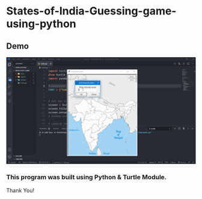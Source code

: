 # States-of-India-Guessing-game-using-python

## Demo

![Demo of the game](Images/demo.gif)

### This program was built using Python & Turtle Module.
Thank You!
